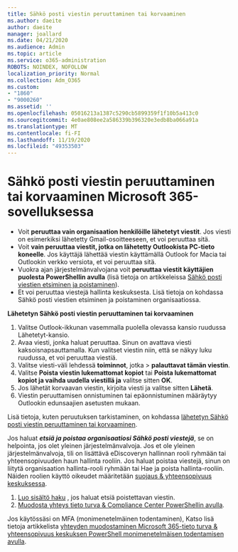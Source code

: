 ```yaml
---
title: Sähkö posti viestin peruuttaminen tai korvaaminen
ms.author: daeite
author: daeite
manager: joallard
ms.date: 04/21/2020
ms.audience: Admin
ms.topic: article
ms.service: o365-administration
ROBOTS: NOINDEX, NOFOLLOW
localization_priority: Normal
ms.collection: Adm_O365
ms.custom:
- "1860"
- "9000260"
ms.assetid: ''
ms.openlocfilehash: 05016213a1387c5290cb5899359f1f10b5a413c0
ms.sourcegitcommit: 4e0ae808ee2a586339b396320e3edb8ba066a91a
ms.translationtype: MT
ms.contentlocale: fi-FI
ms.lasthandoff: 11/19/2020
ms.locfileid: "49353503"
---
```

# <a name="recall-or-replace-an-email-message-in-microsoft-365"></a>Sähkö posti viestin peruuttaminen tai korvaaminen Microsoft 365-sovelluksessa

- Voit **peruuttaa vain organisaation henkilöille lähetetyt viestit**. Jos viesti on esimerkiksi lähetetty Gmail-osoitteeseen, et voi peruuttaa sitä.
- Voit **vain peruuttaa viestit, jotka on lähetetty Outlookista PC-tieto koneelle**. Jos käyttäjä lähettää viestin käyttämällä Outlook for Macia tai Outlookin verkko versiota, et voi peruuttaa sitä.
- Vuokra ajan järjestelmänvalvojana voit **peruuttaa viestit käyttäjien puolesta PowerShellin avulla** (lisä tietoja on artikkeleissa [Sähkö posti viestien etsiminen ja poistaminen](https://docs.microsoft.com/microsoft-365/compliance/search-for-and-delete-messages-in-your-organization)).
- Et voi peruuttaa viestejä hallinta keskuksesta. Lisä tietoja on kohdassa Sähkö posti viestien etsiminen ja poistaminen organisaatiossa.

**Lähetetyn Sähkö posti viestin peruuttaminen tai korvaaminen**

1. Valitse Outlook-ikkunan vasemmalla puolella olevassa kansio ruudussa Lähetetyt-kansio.
2. Avaa viesti, jonka haluat peruuttaa. Sinun on avattava viesti kaksoisnapsauttamalla. Kun valitset viestin niin, että se näkyy luku ruudussa, et voi peruuttaa viestiä.
3. Valitse viesti-väli lehdessä **toiminnot**, jotka  >  **palauttavat tämän viestin**.
4. Valitse **Poista viestin lukemattomat kopiot** tai **Poista lukemattomat kopiot ja vaihda uudella viestillä ja** valitse sitten **OK**.
5. Jos lähetät korvaavan viestin, kirjoita viesti ja valitse sitten **Lähetä**.
6. Viestin peruuttamisen onnistuminen tai epäonnistuminen määräytyy Outlookin edunsaajien asetusten mukaan.

Lisä tietoja, kuten peruutuksen tarkistaminen, on kohdassa [lähetetyn Sähkö posti viestin peruuttaminen tai korvaaminen](https://support.office.com/article/35027f88-d655-4554-b4f8-6c0729a723a0).

Jos haluat **_etsiä ja poistaa organisaatiosi Sähkö posti viestejä_**, se on helpointa, jos olet yleinen järjestelmänvalvoja. Jos et ole yleinen järjestelmänvalvoja, tili on lisättävä eDiscoveryn hallinnan rooli ryhmään tai yhteensopivuuden haun hallinta rooliin. Jos haluat poistaa viestejä, sinun on liitytä organisaation hallinta-rooli ryhmään tai Hae ja poista hallinta-rooliin. Näiden roolien käyttö oikeudet määritetään [suojaus & yhteensopivuus keskuksessa](https://protection.office.com/).

1. [Luo sisältö haku](https://docs.microsoft.com/microsoft-365/compliance/content-search) , jos haluat etsiä poistettavan viestin.
2. [Muodosta yhteys tieto turva & Compliance Center PowerShellin avulla](https://docs.microsoft.com/powershell/exchange/office-365-scc/connect-to-scc-powershell/connect-to-scc-powershell).

Jos käytössäsi on MFA (monimenetelmäinen todentaminen), Katso lisä tietoja artikkelista [yhteyden muodostaminen Microsoft 365-tieto turva & yhteensopivuus keskuksen PowerShell monimenetelmäisen todentamisen avulla](https://docs.microsoft.com/powershell/exchange/office-365-scc/connect-to-scc-powershell/mfa-connect-to-scc-powershell).
